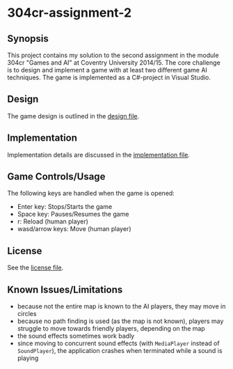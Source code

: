 # 304cr-assignment-2

## Synopsis
This project contains my solution to the second assignment in the module 304cr "Games and AI" at Coventry University 2014/15. The core challenge is to design and implement a game with at least two different game AI techniques. The game is implemented as a C#-project in Visual Studio.

## Design
The game design is outlined in the [design file](https://github.com/furgerf/304cr-assignment-2/blob/master/DESIGN.md).

## Implementation
Implementation details are discussed in the [implementation file](https://github.com/furgerf/304cr-assignment-2/blob/master/IMPLEMENTATION.md).

## Game Controls/Usage
The following keys are handled when the game is opened:

- Enter key: Stops/Starts the game
- Space key: Pauses/Resumes the game
- r: Reload (human player)
- wasd/arrow keys: Move (human player)

## License
See the [license file](https://github.com/furgerf/304cr-assignment-2/blob/master/LICENSE.md).

## Known Issues/Limitations
- because not the entire map is known to the AI players, they may move in circles
- because no path finding is used (as the map is not known), players may struggle to move towards friendly players, depending on the map
- the sound effects sometimes work badly
- since moving to concurrent sound effects (with `MediaPlayer` instead of `SoundPlayer`), the application crashes when terminated while a sound is playing
